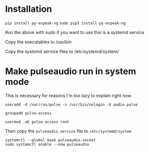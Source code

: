 # Installation

`pip install py-espeak-ng`
`sudo pip3 install py-espeak-ng`

Run the above with sudo if you want to use this is a systemd service

Copy the executables to /usr/bin

Copy the systemd service files to /etc/systemd/system/


# Make pulseaudio run in system mode
This is necessary for reasons I'm too lazy to explain right now.

```
useradd -d /var/run/pulse -s /usr/bin/nologin -G audio pulse

groupadd pulse-access

usermod -aG pulse-access root
```
Then copy the `pulseaudio.service` file to `/etc/systemd/system`

```
systemctl --global mask pulseaudio.socket
sudo systemctl enable --now pulseaudio
```

